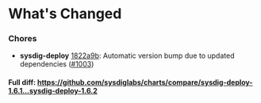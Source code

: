 # What's Changed

### Chores
- **sysdig-deploy** [1822a9b](https://github.com/sysdiglabs/charts/commit/1822a9bbe7692f0958f06beb7938b1ec4c37ef26): Automatic version bump due to updated dependencies ([#1003](https://github.com/sysdiglabs/charts/issues/1003))

#### Full diff: https://github.com/sysdiglabs/charts/compare/sysdig-deploy-1.6.1...sysdig-deploy-1.6.2
